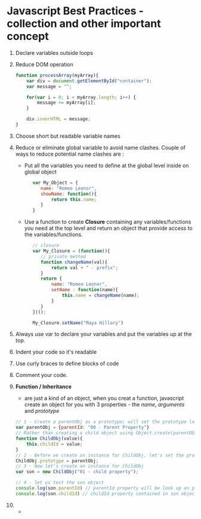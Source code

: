 # Javascript Best Practices - collection and other important concept


01. Declare variables outside loops	
02. Reduce DOM operation

	```javascript
	function processArray(myArray){
		var div = document.getElementById("container");
		var message = "";

		for(var i = 0; i < myArray.length; i++) {
			message += myArray[i];
		}

		div.innerHTML = message;
	}	
	```
03. Choose short but readable variable names
04. Reduce or eliminate global variable to avoid name clashes. 
	Couple of ways to reduce potential name clashes are :
	* Put all the variables you need to define at the global level inside on global object
	  ```javascript
	     var My_Object = {
	     	name: "Romeo Leonor",
	     	showName: function(){
	     		return this.name;
	     	}
	     }
	  ```
	* Use a function to create **Closure** containing any variables/functions you need at the top level and return an object that provide access to the variables/functions. 
	  ```javascript
	     // closure
	     var My_Closure = (function(){
	     	// private method
	     	function changeName(val){
				return val + " - prefix";
	     	}
	     	return {
	     		name: "Romeo Leonor",
	     		setName : function(name){
					this.name = changeName(name);
	     		}
	     	}
	     })();

	     My_Closure.setName("Maya Hillary")
	  ```
05. Always use var to declare your variables and put the variables up at the top.
06. Indent your code so it's readable
07. Use curly braces to define blocks of code
08. Comment your code. 
09. **Function / Inheritance**
	* are just a kind of an object, when you creat a function, javascript create an object for you
	with 3 properties - the *name*, *arguments* and *prototype*

	```javascript
	// 1 - Create a parentObj as a prototype; will set the prototype later
	var parentObj = {parentId: "00 - Parent Property"}
	// Rather than creating a child object using Object.create(parentObj), let's create a constructor
	function ChildObj(value){
		this.childId = value;
	}
	// 2 - Before we create an instance for ChildObj, let's set the prototype to inherit the parentObj
	ChildObj.prototype = parentObj;
	// 3 - Now let's create an instance for ChildObj
	var son = new ChildObj("01 - child property");

	// 4 - let us test the son object
	console.log(son.parentId) // parentId property will be look up on parentObj
	console.log(son.childId) // childId property contained in son object
	```
10. -





    


